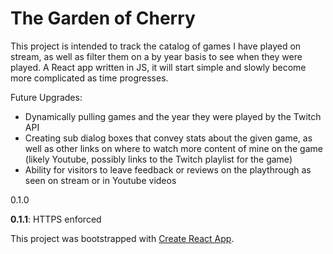 # The Garden of Cherry

This project is intended to track the catalog of games I have played on stream, as well as filter them on a by year basis to see when they were played. A React app written in JS, it will start simple and slowly become more complicated as time progresses. 

Future Upgrades:
- Dynamically pulling games and the year they were played by the Twitch API
- Creating sub dialog boxes that convey stats about the given game, as well as other links on where to watch more content of mine on the game (likely Youtube, possibly links to the Twitch playlist for the game)
- Ability for visitors to leave feedback or reviews on the playthrough as seen on stream or in Youtube videos

0.1.0

**0.1.1**: HTTPS enforced

This project was bootstrapped with [Create React App](https://github.com/facebook/create-react-app).
